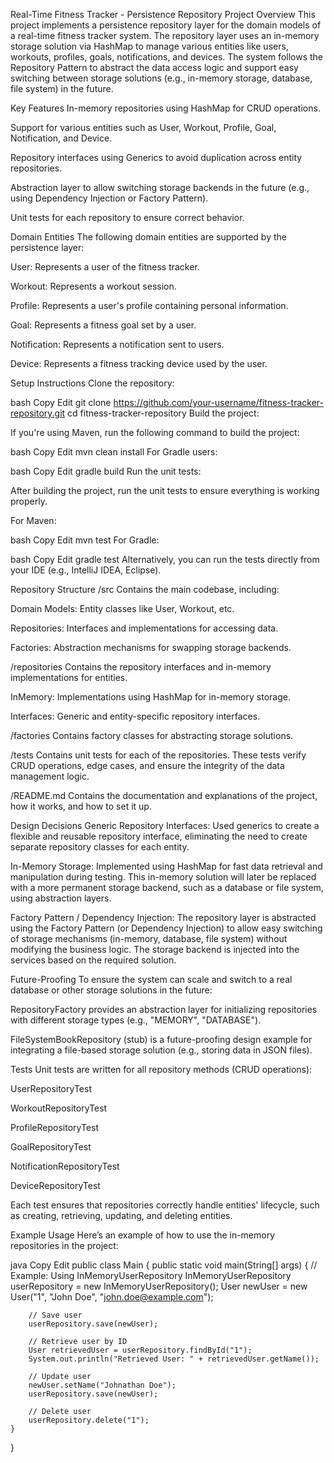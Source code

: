 
Real-Time Fitness Tracker - Persistence Repository
Project Overview
This project implements a persistence repository layer for the domain models of a real-time fitness tracker system. The repository layer uses an in-memory storage solution via HashMap to manage various entities like users, workouts, profiles, goals, notifications, and devices. The system follows the Repository Pattern to abstract the data access logic and support easy switching between storage solutions (e.g., in-memory storage, database, file system) in the future.

Key Features
In-memory repositories using HashMap for CRUD operations.

Support for various entities such as User, Workout, Profile, Goal, Notification, and Device.

Repository interfaces using Generics to avoid duplication across entity repositories.

Abstraction layer to allow switching storage backends in the future (e.g., using Dependency Injection or Factory Pattern).

Unit tests for each repository to ensure correct behavior.

Domain Entities
The following domain entities are supported by the persistence layer:

User: Represents a user of the fitness tracker.

Workout: Represents a workout session.

Profile: Represents a user's profile containing personal information.

Goal: Represents a fitness goal set by a user.

Notification: Represents a notification sent to users.

Device: Represents a fitness tracking device used by the user.

Setup Instructions
Clone the repository:

bash
Copy
Edit
git clone https://github.com/your-username/fitness-tracker-repository.git
cd fitness-tracker-repository
Build the project:

If you're using Maven, run the following command to build the project:

bash
Copy
Edit
mvn clean install
For Gradle users:

bash
Copy
Edit
gradle build
Run the unit tests:

After building the project, run the unit tests to ensure everything is working properly.

For Maven:

bash
Copy
Edit
mvn test
For Gradle:

bash
Copy
Edit
gradle test
Alternatively, you can run the tests directly from your IDE (e.g., IntelliJ IDEA, Eclipse).

Repository Structure
/src
Contains the main codebase, including:

Domain Models: Entity classes like User, Workout, etc.

Repositories: Interfaces and implementations for accessing data.

Factories: Abstraction mechanisms for swapping storage backends.

/repositories
Contains the repository interfaces and in-memory implementations for entities.

InMemory: Implementations using HashMap for in-memory storage.

Interfaces: Generic and entity-specific repository interfaces.

/factories
Contains factory classes for abstracting storage solutions.

/tests
Contains unit tests for each of the repositories. These tests verify CRUD operations, edge cases, and ensure the integrity of the data management logic.

/README.md
Contains the documentation and explanations of the project, how it works, and how to set it up.

Design Decisions
Generic Repository Interfaces: Used generics to create a flexible and reusable repository interface, eliminating the need to create separate repository classes for each entity.

In-Memory Storage: Implemented using HashMap for fast data retrieval and manipulation during testing. This in-memory solution will later be replaced with a more permanent storage backend, such as a database or file system, using abstraction layers.

Factory Pattern / Dependency Injection: The repository layer is abstracted using the Factory Pattern (or Dependency Injection) to allow easy switching of storage mechanisms (in-memory, database, file system) without modifying the business logic. The storage backend is injected into the services based on the required solution.

Future-Proofing
To ensure the system can scale and switch to a real database or other storage solutions in the future:

RepositoryFactory provides an abstraction layer for initializing repositories with different storage types (e.g., "MEMORY", "DATABASE").

FileSystemBookRepository (stub) is a future-proofing design example for integrating a file-based storage solution (e.g., storing data in JSON files).

Tests
Unit tests are written for all repository methods (CRUD operations):

UserRepositoryTest

WorkoutRepositoryTest

ProfileRepositoryTest

GoalRepositoryTest

NotificationRepositoryTest

DeviceRepositoryTest

Each test ensures that repositories correctly handle entities' lifecycle, such as creating, retrieving, updating, and deleting entities.

Example Usage
Here’s an example of how to use the in-memory repositories in the project:

java
Copy
Edit
public class Main {
    public static void main(String[] args) {
        // Example: Using InMemoryUserRepository
        InMemoryUserRepository userRepository = new InMemoryUserRepository();
        User newUser = new User("1", "John Doe", "john.doe@example.com");

        // Save user
        userRepository.save(newUser);

        // Retrieve user by ID
        User retrievedUser = userRepository.findById("1");
        System.out.println("Retrieved User: " + retrievedUser.getName());

        // Update user
        newUser.setName("Johnathan Doe");
        userRepository.save(newUser);

        // Delete user
        userRepository.delete("1");
    }
}
